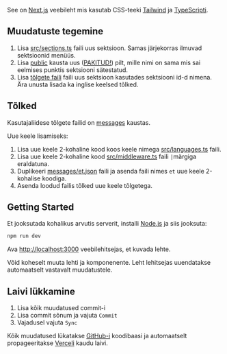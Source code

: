 See on [Next.js](https://nextjs.org) veebileht mis kasutab CSS-teeki [Tailwind](https://tailwindcss.com) ja [TypeScripti](https://www.typescriptlang.org).

## Muudatuste tegemine
1. Lisa [src/sections.ts](./src/sections.ts) faili uus sektsioon. Samas järjekorras ilmuvad sektsioonid menüüs.
2. Lisa [public](./public/) kausta uus ([PAKITUD!](https://squoosh.app/)) pilt, mille nimi on sama mis sai eelmises punktis sektsiooni sätestatud.
3. Lisa [tõlgete faili](./messages/et.json) faili uus sektsioon kasutades sektsiooni id-d nimena. Ära unusta lisada ka inglise keelsed tõlked.

## Tõlked
Kasutajaliidese tõlgete failid on [messages](./messages) kaustas.

Uue keele lisamiseks:
1) Lisa uue keele 2-kohaline kood koos keele nimega [src/languages.ts](./src/languages.ts) faili.
2) Lisa uue keele 2-kohaline kood [src/middleware.ts](./src/middleware.ts) faili `|`märgiga eraldatuna.
2) Duplikeeri [messages/et.json](./messages/et.json) faili ja asenda faili nimes `et` uue keele 2-kohalise koodiga.
3) Asenda loodud failis tõlked uue keele tõlgetega.

## Getting Started
Et jooksutada kohalikus arvutis serverit, installi [Node.js](https://nodejs.org/en/download) ja siis jooksuta:

```bash
npm run dev
```

Ava [http://localhost:3000](http://localhost:3000) veebilehitsejas, et kuvada lehte.

Võid koheselt muuta lehti ja komponenente. Leht lehitsejas uuendatakse automaatselt vastavalt muudatustele.

## Laivi lükkamine

1. Lisa kõik muudatused commit-i
2. Lisa commit sõnum ja vajuta `Commit`
3. Vajadusel vajuta `Sync`

Kõik muudatused lükatakse [GitHub-i](https://github.com/) koodibaasi ja automaatselt propageeritakse [Verceli](https://vercel.com/) kaudu laivi.

